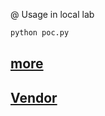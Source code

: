 @ Usage in local lab
```python
python poc.py
```
## [more](https://cve.mitre.org/cgi-bin/cvename.cgi?name=CVE-2021-30637)

## [Vendor](https://www.htmly.com/)
